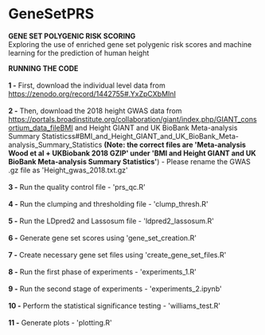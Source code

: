 # GeneSetPRS
**GENE SET POLYGENIC RISK SCORING** <br />
Exploring the use of enriched gene set polygenic risk scores and machine learning for the prediction of human height <br />

**RUNNING THE CODE** <br />
<br />
**1 -** First, download the individual level data from https://zenodo.org/record/1442755#.YxZpCXbMInI <br />
<br />
**2 -** Then, download the 2018 height GWAS data from https://portals.broadinstitute.org/collaboration/giant/index.php/GIANT_consortium_data_fileBMI and Height GIANT and UK BioBank Meta-analysis Summary Statisticss#BMI_and_Height_GIANT_and_UK_BioBank_Meta-analysis_Summary_Statistics **(Note: the correct files are 'Meta-analysis Wood et al + UKBiobank 2018 GZIP' under 'BMI and Height GIANT and UK BioBank Meta-analysis Summary Statistics'**) - Please rename the GWAS .gz file as 'Height_gwas_2018.txt.gz' <br />
<br />
**3 -** Run the quality control file - 'prs_qc.R' <br />
<br />
**4 -** Run the clumping and thresholding file - 'clump_thresh.R' <br />
<br />
**5 -** Run the LDpred2 and Lassosum file - 'ldpred2_lassosum.R' <br />
<br />
**6 -** Generate gene set scores using 'gene_set_creation.R' <br />
<br />
**7 -** Create necessary gene set files using 'create_gene_set_files.R' <br />
<br />
**8 -** Run the first phase of experiments - 'experiments_1.R' <br />
<br />
**9 -** Run the second stage of experiments - 'experiments_2.ipynb' <br />
<br />
**10 -** Perform the statistical significance testing - 'williams_test.R' <br />
<br />
**11 -** Generate plots - 'plotting.R' <br />
<br />
